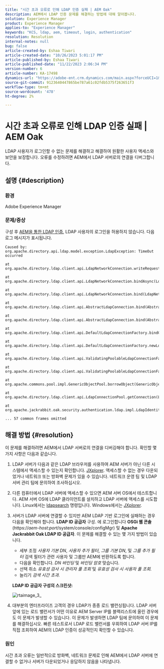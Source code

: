 ```yaml
---
title: "시간 초과 오류로 인해 LDAP 인증 실패 | AEM Oak"
description: AEM에서 LDAP 인증 문제를 해결하는 방법에 대해 알아봅니다.
solution: Experience Manager
product: Experience Manager
applies-to: "Experience Manager"
keywords: "KCS, ldap, aem, timeout, login, authentication"
resolution: Resolution
internal-notes: null
bug: false
article-created-by: Eshaa Tiwari
article-created-date: "10/26/2023 5:01:17 PM"
article-published-by: Eshaa Tiwari
article-published-date: "11/22/2023 2:06:34 PM"
version-number: 6
article-number: KA-17498
dynamics-url: "https://adobe-ent.crm.dynamics.com/main.aspx?forceUCI=1&pagetype=entityrecord&etn=knowledgearticle&id=ab0c6943-2174-ee11-9ae7-6045bd0063aa"
source-git-commit: 9123640447865be787a61c02fdb5375f263651f3
workflow-type: tm+mt
source-wordcount: '478'
ht-degree: 2%

---
```


# 시간 초과 오류로 인해 LDAP 인증 실패 | AEM Oak


LDAP 사용자가 로그인할 수 없는 문제를 해결하고 해결하여 원활한 사용자 액세스와 보안을 보장합니다. 오류를 수정하려면 AEM에서 LDAP 서버로의 연결을 디버그합니다.

## 설명 {#description}


### <b>환경</b>

Adobe Experience Manager



### <b>문제/증상</b>

구성 후 [AEM을 통한 LDAP 인증](https://experienceleague.adobe.com/docs/experience-manager-65/administering/security/ldap-config.html?lang=en), LDAP 사용자의 로그인을 허용하지 않습니다. 다음 로그 메시지가 표시됩니다.


```
Caused by: org.apache.directory.api.ldap.model.exception.LdapException: TimeOut occurred

at org.apache.directory.ldap.client.api.LdapNetworkConnection.writeRequest(LdapNetworkConnection.java:4106)

at org.apache.directory.ldap.client.api.LdapNetworkConnection.bindAsync(LdapNetworkConnection.java:1290)

at org.apache.directory.ldap.client.api.LdapNetworkConnection.bind(LdapNetworkConnection.java:1188)

at org.apache.directory.ldap.client.api.AbstractLdapConnection.bind(AbstractLdapConnection.java:127)

at org.apache.directory.ldap.client.api.AbstractLdapConnection.bind(AbstractLdapConnection.java:112)

at org.apache.directory.ldap.client.api.DefaultLdapConnectionFactory.bindConnection(DefaultLdapConnectionFactory.java:64)

at org.apache.directory.ldap.client.api.DefaultLdapConnectionFactory.newLdapConnection(DefaultLdapConnectionFactory.java:107)

at org.apache.directory.ldap.client.api.ValidatingPoolableLdapConnectionFactory.makeObject(ValidatingPoolableLdapConnectionFactory.java:133)

at org.apache.directory.ldap.client.api.ValidatingPoolableLdapConnectionFactory.makeObject(ValidatingPoolableLdapConnectionFactory.java:59)

at org.apache.commons.pool.impl.GenericObjectPool.borrowObject(GenericObjectPool.java:1188)

at org.apache.directory.ldap.client.api.LdapConnectionPool.getConnection(LdapConnectionPool.java:123)

at org.apache.jackrabbit.oak.security.authentication.ldap.impl.LdapIdentityProvider.connect(LdapIdentityProvider.java:771)

... 57 common frames omitted
```



## 해결 방법 {#resolution}


이 문제를 해결하려면 AEM에서 LDAP 서버로의 연결을 디버깅해야 합니다. 확인할 몇 가지 사항은 다음과 같습니다.

1. LDAP 서버가 다음과 같은 LDAP 브라우저를 사용하여 AEM 서버가 아닌 다른 시스템에서 액세스할 수 있는지 확인합니다. [JXplorer](https://jxplorer.org/). 액세스할 수 없는 경우 다운되었거나 네트워크 또는 방화벽 문제가 있을 수 있습니다. 네트워크 운영 팀 및 LDAP 서버 관리 팀에 문의하여 조사하십시오.
2. 다른 컴퓨터에서 LDAP 서버에 액세스할 수 있으면 AEM 서버 OS에서 테스트합니다. AEM 서버 OS에 LDAP 클라이언트를 설치하고 LDAP 서버에 액세스를 시도합니다. Linux에서는 [ldapsearch](https://access.redhat.com/documentation/en-us/red_hat_directory_server/11/html/administration_guide/examples-of-common-ldapsearches) 명령입니다. Windows에서는 [JXplorer](https://jxplorer.org/).
3. 서버가 LDAP 서버에 연결할 수 있지만 AEM LDAP 기반 로그인에 실패하는 경우 다음을 확인해야 합니다. <b>LDAP ID 공급자</b> 구성. 에 로그인합니다 <b>OSGi 웹 콘솔</b> (https://*aem-host:port*/system/console/configMgr) 및 <b>Apache Jackrabbit Oak LDAP ID 공급자</b>. 이 문제를 해결할 수 있는 몇 가지 방법이 있습니다.

   - 세부 조정 *사용자 기본 DN*, *사용자 추가 필터*, *그룹 기본 DN*, 및 *그룹 추가 필터* 검색 필터가 관련 사용자 및 그룹만 AEM에 반환하도록 합니다.
   - 다음을 확인합니다. *DN 바인딩* 및 *바인딩 암호* 맞습니다.
   - 선택 취소 *유효성 검사 시 관리자 풀 조회* 및 *유효성 검사 시 사용자 풀 조회.*
   - 늘리기 *검색 시간 초과.*

   <b>LDAP ID 공급자 구성의 스크린샷:</b>


   ![rtaimage_3_](https://helpx.adobe.com/content/dam/help/en/experience-manager/kb/LDAP-error/jcr%3acontent/main-pars/image/rtaimage_3_.png "rtaimage_3_")
4. 대부분의 엔터프라이즈 고객의 경우 LDAP가 종종 로드 밸런싱됩니다. LDAP 서버 앞에 있는 로드 밸런서가 어떤 이유로 AEM Server IP를 블랙리스트에 올린 경우에도 이 문제가 발생할 수 있습니다. 이 문제가 발생하면 LDAP 팀에 문의하여 이 문제를 해결하십시오. 빠른 테스트로서 LDAP 로드 밸런서를 우회하여 LDAP 서버 IP를 직접 조회하여 AEM의 LDAP 인증이 성공적인지 확인할 수 있습니다.


### <b>원인</b>

시간 초과 오류는 일반적으로 방화벽, 네트워크 문제로 인해 AEM에서 LDAP 서버에 연결할 수 없거나 서버가 다운되었거나 응답하지 않음을 나타냅니다.
